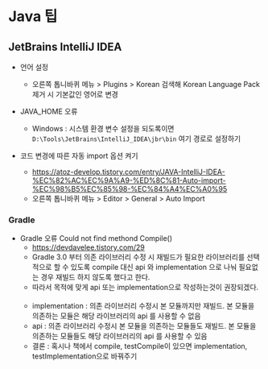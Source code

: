 # Java 팁

## JetBrains IntelliJ IDEA
* 언어 설정
	- 오른쪽 톱니바퀴 메뉴 > Plugins > Korean 검색해 Korean Language Pack 제거 시 기본값인 영어로 변경
	
* JAVA_HOME 오류
	- Windows : 시스템 환경 변수 설정을 되도록이면 `D:\Tools\JetBrains\IntelliJ_IDEA\jbr\bin` 여기 경로로 설정하기
	
* 코드 변경에 따른 자동 import 옵션 켜기
	- https://atoz-develop.tistory.com/entry/JAVA-IntelliJ-IDEA-%EC%82%AC%EC%9A%A9-%ED%8C%81-Auto-import-%EC%98%B5%EC%85%98-%EC%84%A4%EC%A0%95
	- 오른쪽 톱니바퀴 메뉴 > Editor > General > Auto Import
	
### Gradle
* Gradle 오류 Could not find methond Compile()
	- https://devdavelee.tistory.com/29
	- Gradle 3.0 부터 의존 라이브러리 수정 시 재빌드가 필요한 라이브러리를 선택적으로 할 수 있도록 compile 대신 api 와 implementation 으로 나눠 필요없는 경우 재빌드 하지 않도록 했다고 한다.
	- 따라서 목적에 맞게 api 또는 implementation으로 작성하는것이 권장되겠다.
 
	- implementation : 의존 라이브러리 수정시 본 모듈까지만 재빌드. 본 모듈을 의존하는 모듈은 해당 라이브러리의 api 를 사용할 수 없음
 
	- api : 의존 라이브러리 수정시 본 모듈을 의존하는 모듈들도 재빌드. 본 모듈을 의존하는 모듈들도 해당 라이브러리의 api 를 사용할 수 있음
	- 결론 : 혹시나 책에서 compile, testCompile이 있으면 implementation, testImplementation으로 바꿔주기